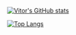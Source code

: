 [![Vitor's GitHub stats](https://github-readme-stats.vercel.app/api?username=VHGC1&theme=gotham&count_private=true)](https://github.com/VHGC1)

[![Top Langs](https://github-readme-stats.vercel.app/api/top-langs/?username=VHGC1&theme=gotham&count_private=true)](https://github.com/anuraghazra/github-readme-stats)